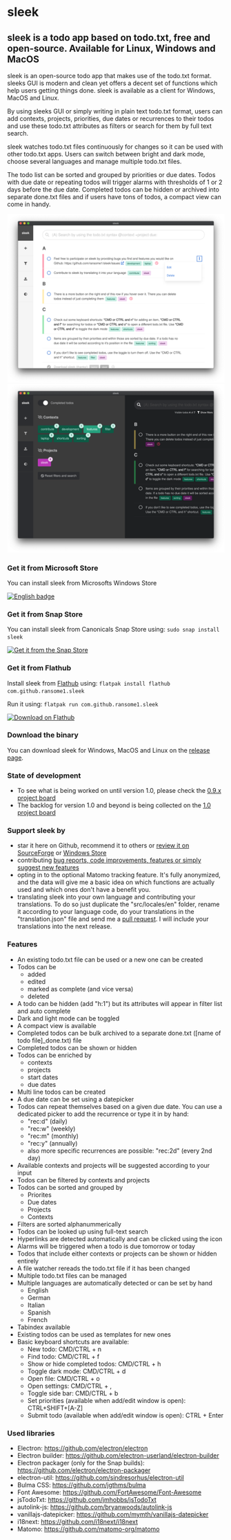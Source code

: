 # sleek
## sleek is a todo app based on todo.txt, free and open-source. Available for Linux, Windows and MacOS
sleek is an open-source todo app that makes use of the todo.txt format. sleeks GUI is modern and clean yet offers a decent set of functions which help users getting things done. sleek is available as a client for Windows, MacOS and Linux.

By using sleeks GUI or simply writing in plain text todo.txt format, users can add contexts, projects, priorities, due dates or recurrences to their todos and use these todo.txt attributes as filters or search for them by full text search.

sleek watches todo.txt files continuously for changes so it can be used with other todo.txt apps. Users can switch between bright and dark mode, choose several languages and manage multiple todo.txt files.

The todo list can be sorted and grouped by priorities or due dates. Todos with due date or repeating todos will trigger alarms with thresholds of 1 or 2 days before the due date. Completed todos can be hidden or archived into separate done.txt files and if users have tons of todos, a compact view can come in handy.

![Alt text](assets/screenshots/mac/main.png?raw=true "Screenshot of sleek's main view as seen on MacOS")
![Alt text](assets/screenshots/mac/main_filter_dark.png?raw=true "Screenshot of sleek's filter drawer in dark mode as seen on MacOS")

### Get it from Microsoft Store
You can install sleek from Microsofts Windows Store

<a href='//www.microsoft.com/store/apps/9NWM2WXF60KR?cid=storebadge&ocid=badge'><img src='https://developer.microsoft.com/store/badges/images/English_get-it-from-MS.png' alt='English badge' width='180'/></a>

### Get it from Snap Store
You can install sleek from Canonicals Snap Store using: `sudo snap install sleek`

[![Get it from the Snap Store](https://snapcraft.io/static/images/badges/en/snap-store-black.svg)](https://snapcraft.io/sleek)

### Get it from Flathub
Install sleek from <a href="https://flathub.org/apps/details/com.github.ransome1.sleek">Flathub</a> using: `flatpak install flathub com.github.ransome1.sleek`

Run it using: `flatpak run com.github.ransome1.sleek`

<a href='https://flathub.org/apps/details/com.github.ransome1.sleek'><img width='180' alt='Download on Flathub' src='https://flathub.org/assets/badges/flathub-badge-en.png'/></a>

### Download the binary
You can download sleek for Windows, MacOS and Linux on the <a href="https://github.com/ransome1/sleek/releases/latest">release page</a>.

### State of development
- To see what is being worked on until version 1.0, please check the <a href="https://github.com/ransome1/sleek/projects/1">0.9.x project board</a>
- The backlog for version 1.0 and beyond is being collected on the <a href="https://github.com/ransome1/sleek/projects/2">1.0 project board</a>

### Support sleek by
* star it here on Github, recommend it to others or <a href="https://sourceforge.net/projects/sleek/reviews">review it on SourceForge</a> or <a href="https://www.microsoft.com/store/apps/9NWM2WXF60KR">Windows Store</a>
* contributing <a href="https://github.com/ransome1/sleek/issues">bug reports, code improvements, features or simply suggest new features</a>
* opting in to the optional Matomo tracking feature. It's fully anonymized, and the data will give me a basic idea on which functions are actually used and which ones don't have a benefit you.
* translating sleek into your own language and contributing your translations. To do so just duplicate the "src/locales/en" folder, rename it according to your language code, do your translations in the "translation.json" file and send me a <a href="https://help.github.com/articles/using-pull-requests/">pull request</a>. I will include your translations into the next release.

### Features
* An existing todo.txt file can be used or a new one can be created
* Todos can be
  - added
  - edited
  - marked as complete (and vice versa)
  - deleted
* A todo can be hidden (add "h:1") but its attributes will appear in filter list and auto complete
* Dark and light mode can be toggled
* A compact view is available
* Completed todos can be bulk archived to a separate done.txt ([name of todo file]_done.txt) file
* Completed todos can be shown or hidden
* Todos can be enriched by
  - contexts
  - projects
  - start dates
  - due dates
* Multi line todos can be created
* A due date can be set using a datepicker
* Todos can repeat themselves based on a given due date. You can use a dedicated picker to add the recurrence or type it in by hand:
  - "rec:d" (daily)
  - "rec:w" (weekly)
  - "rec:m" (monthly)
  - "rec:y" (annually)
  - also more specific recurrences are possible: "rec:2d" (every 2nd day)
* Available contexts and projects will be suggested according to your input
* Todos can be filtered by contexts and projects
* Todos can be sorted and grouped by
  - Priorites
  - Due dates
  - Projects
  - Contexts
* Filters are sorted alphanummerically
* Todos can be looked up using full-text search
* Hyperlinks are detected automatically and can be clicked using the icon
* Alarms will be triggered when a todo is due tomorrow or today
* Todos that include either contexts or projects can be shown or hidden entirely
* A file watcher rereads the todo.txt file if it has been changed
* Multiple todo.txt files can be managed
* Multiple languages are automatically detected or can be set by hand
  - English
  - German
  - Italian
  - Spanish
  - French
* Tabindex available
* Existing todos can be used as templates for new ones
* Basic keyboard shortcuts are available:
  - New todo: CMD/CTRL + n
  - Find todo: CMD/CTRL + f
  - Show or hide completed todos: CMD/CTRL + h
  - Toggle dark mode: CMD/CTRL + d
  - Open file: CMD/CTRL + o
  - Open settings: CMD/CTRL + ,
  - Toggle side bar: CMD/CTRL + b
  - Set priorities (available when add/edit window is open): CTRL+SHIFT+[A-Z]
  - Submit todo (available when add/edit window is open): CTRL + Enter

### Used libraries
- Electron: https://github.com/electron/electron
- Electron builder: https://github.com/electron-userland/electron-builder
- Electron packager (only for the Snap builds): https://github.com/electron/electron-packager
- electron-util: https://github.com/sindresorhus/electron-util
- Bulma CSS: https://github.com/jgthms/bulma
- Font Awesome: https://github.com/FortAwesome/Font-Awesome
- jsTodoTxt: https://github.com/jmhobbs/jsTodoTxt
- autolink-js: https://github.com/bryanwoods/autolink-js
- vanillajs-datepicker: https://github.com/mymth/vanillajs-datepicker
- i18next: https://github.com/i18next/i18next
- Matomo: https://github.com/matomo-org/matomo
